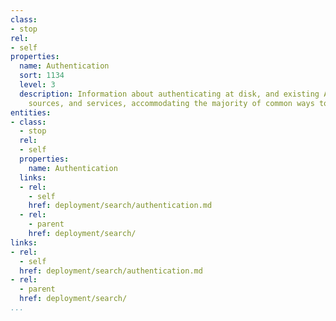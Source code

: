 ```yaml
---
class:
- stop
rel:
- self
properties:
  name: Authentication
  sort: 1134
  level: 3
  description: Information about authenticating at disk, and existing APIs, content
    sources, and services, accommodating the majority of common ways to authenticate.
entities:
- class:
  - stop
  rel:
  - self
  properties:
    name: Authentication
  links:
  - rel:
    - self
    href: deployment/search/authentication.md
  - rel:
    - parent
    href: deployment/search/
links:
- rel:
  - self
  href: deployment/search/authentication.md
- rel:
  - parent
  href: deployment/search/
...
```

